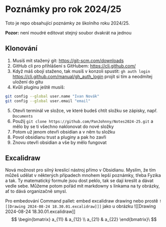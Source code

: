 # Poznámky pro rok 2024/25
Toto je repo obsahující poznámky ze školního roku 2024/25.

**Pozor:** není moudré editovat stejný soubor dvakrát na jednou

## Klonování

1. Musíš mít stažený git: https://git-scm.com/downloads
2. GitHub cli pro přihlášení s GitHubem: https://cli.github.com/
3. Když máš obojí staženo, tak musíš v konzoli spustit: `gh auth login` https://cli.github.com/manual/gh_auth_login projít si tím a neodmítej uložení do gitu
4. Kvůli pluginu ještě musíš:
```sh
git config --global user.name "Ivan Novák"
git config --global user.email "email"
```
5. Otevři terminál ve složce, ve které budeš chtít složku se zápisky, např. `Documents`
6. Použij `git clone https://github.com/PanJohnny/Notes2024-25.git` a mělo by se ti všechno naklonovat do nové složky
7. Potom už jenom otevři obsidian a v něm tu složku
8. Povol obsidianu trust a pluginy a pak ho zavři
9. Znovu otevři obsidian a vše by mělo fungovat

## Excalidraw
Nová možnost pro silný kreslicí nástroj přímo v Obsidianu. Myslím, že tím můžeš udělat v některých případech mnohem lepší poznámky, třeba Fyzika a tak. Ty matematický formule jsou dost peklo, tak se dají kreslit a dávat vedle sebe. Můžeme potom pořád mít markdowny s linkama na ty obrázky, ať to dává organizačně smysl.

Pro embedování Command pallet: embed excalidraw drawing nebo prostě `![[Drawing 2024-08-24 18.30.01.excalidraw]]]` jako u obrázku
![[Drawing 2024-08-24 18.30.01.excalidraw]]
$$
\begin{bmatrix} a_{11} & a_{12} \\ a_{21} & a_{22} \end{bmatrix}\
$$